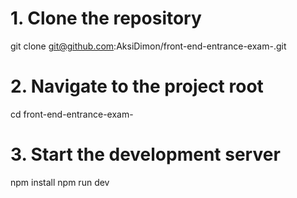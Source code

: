 # 1. Clone the repository

git clone git@github.com:AksiDimon/front-end-entrance-exam-.git

# 2. Navigate to the project root

cd front-end-entrance-exam-

# 3. Start the development server

npm install
npm run dev
